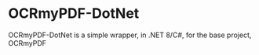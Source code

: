 # OCRmyPDF-DotNet
OCRmyPDF-DotNet is a simple wrapper, in .NET 8/C#, for the base project, OCRmyPDF
